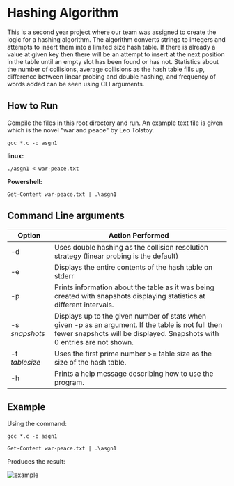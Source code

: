 # Hashing Algorithm

This is a second year project where our team was assigned to create the logic for a hashing algorithm. The algorithm converts strings to integers and attempts to insert them into a limited size hash table. If there is already a value at given key then there will be an attempt to insert at the next position in the table until an empty slot has been found or has not. Statistics about the number of collisions, average collisions as the hash table fills up, difference between linear probing and double hashing, and frequency of words added can be seen using CLI arguments.

## How to Run

Compile the files in this root directory and run. An example text file is given which is the novel "war and peace" by Leo Tolstoy.

`gcc *.c -o asgn1`

**linux:**

`./asgn1 < war-peace.txt`

**Powershell:**

`Get-Content war-peace.txt | .\asgn1`

## Command Line arguments

| Option         | Action Performed                                                                                                                                                                |
|----------------|---------------------------------------------------------------------------------------------------------------------------------------------------------------------------------|
| -d             | Uses double hashing as the collision resolution strategy (linear probing is the default)                                                                                        |
| -e             | Displays the entire contents of the hash table on stderr                                                                                                                        |
| -p             | Prints information about the table as it was being created with snapshots displaying statistics at different intervals.                                                         |
| -s *snapshots* | Displays up to the given number of stats when given -p as an argument. If the table is not full then fewer snapshots will be displayed. Snapshots with 0 entries are not shown. |
| -t *tablesize* | Uses the first prime number >= table size as the size of the hash table.                                                                                                        |
| -h             | Prints a help message describing how to use the program.                                                                                                                        |

## Example

Using the command: 

``gcc *.c -o asgn1``

`Get-Content war-peace.txt | .\asgn1`

Produces the result:

![example](https://raw.githubusercontent.com/tinfoilhater/HashingAlgorithm/master/output-example.jpg/)